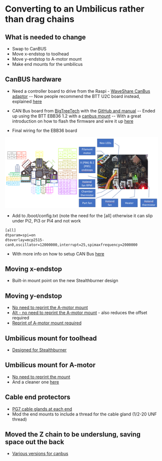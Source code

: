 # Converting to an Umbilicus rather than drag chains

## What is needed to change
- Swap to CanBUS
- Move x-endstop to toolhead
- Move y-endstop to A-motor mount
- Make end mounts for the umbilicus

## CanBUS hardware
- Need a controller board to drive from the Raspi - [WaveShare CanBus adaptor](https://learn.sb-components.co.uk/RS485-CAN-HAT)
-- Now people recommend the BTT U2C board instead, explained [here](https://wiki.kb-3d.com/home/canbus_guide)

- CAN Bus board from [BigTreeTech](https://www.aliexpress.com/item/1005004243374113.html) with the [GitHub and manual](https://github.com/bigtreetech/EBB/)
-- Ended up using the BTT EBB36 1.2 with a [canbus mount](https://github.com/KayosMaker/CANboard_Mounts)
-- With a great introduction on how to flash the firmware and wire it up [here](https://wiki.kb-3d.com/en/home/btt/voron/BTT_EBB36)
- Final wiring for the EBB36 board
<img src="/images/EBB36 Voron wiring 2022-12-29 15_43_52.png" width="600">

- Add to /boot/config.txt (note the need for the \[all\] otherwise it can slip under Pi2, Pi3 or Pi4 and not work
```
[all]
dtparam=spi=on
dtoverlay=mcp2515-can0,oscillator=12000000,interrupt=25,spimaxfrequency=2000000
```
- With more info on how to setup CAN Bus [here](https://www.klipper3d.org/CANBUS.html)

## Moving x-endstop
- Built-in mount point on the new Stealthburner design

## Moving y-endstop
- [No need to reprint the A-motor mount](https://github.com/VoronDesign/VoronUsers/tree/master/printer_mods/Minsekt/Rear_Umbilical/Y_Endstop_Relocation)
- [Alt - no need to reprint the A-motor mount](https://github.com/RepRapster/Voron2.4-Rear-Gantry-Y-Endstop-Mount) - also reduces the offset required
- [Reprint of A-motor mount required](https://github.com/VoronDesign/VoronUsers/tree/master/printer_mods/hartk1213/Voron2.4_Y_Endstop_Relocation)

## Umbilicus mount for toolhead
- [Designed for Stealthburner](https://github.com/majarspeed/Misc-Voron/tree/main/StealthBurner%20Umbilical%20cover)

## Umbilicus mount for A-motor
- [No need to reprint the mount](https://github.com/VoronDesign/VoronUsers/tree/master/printer_mods/Minsekt/Rear_Umbilical)
- And a cleaner one [here](https://www.printables.com/en/model/412460-voron-24-a-drive-pg7-umbilical-mount-with-cable-cu)

## Cable end protectors
- [PG7 cable glands at each end](https://www.amazon.com.au/gp/product/B08K8FB4KV/ref=ppx_yo_dt_b_asin_title_o02_s00?ie=UTF8&th=1)
- Mod the end mounts to include a thread for the cable gland (1/2-20 UNF thread)

## Moved the Z chain to be underslung, saving space out the back
- [Various versions for canbus](https://www.printables.com/model/279739-voron-can-bus-z-chain-move/files)
